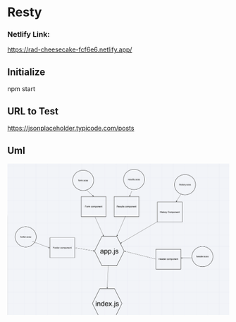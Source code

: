 # Resty

### Netlify Link: 

https://rad-cheesecake-fcf6e6.netlify.app/

## Initialize


npm start 

## URL to Test

https://jsonplaceholder.typicode.com/posts


## Uml 

![image](./Assets/lab29.png)
